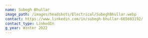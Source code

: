 ```yaml
---
name: Subegh Bhullar
image_path: /images/headshots/Electrical/SubeghBhullar.webp
contact: https://www.linkedin.com/in/subegh-bhullar-665603192/
contact_type: LinkedIn
g_year: Winter 2022
---
```

